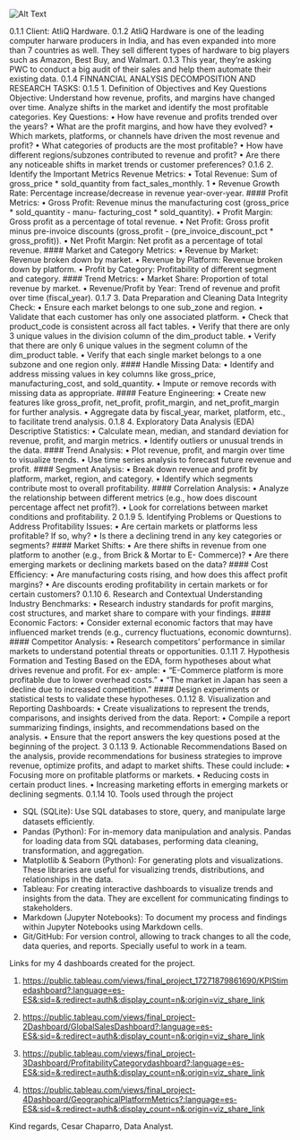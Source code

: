 ![Alt Text](/Users/cesarchaparro/Desktop/TripleTen/Sprint_12_Final_project/Final_Project/Final_project-1/assets/finance.png)

0.1.1 Client: AtliQ Hardware.
0.1.2 AtliQ Hardware is one of the leading computer harware producers in India, and
has even expanded into more than 7 countries as well. They sell different types
of hardware to big players such as Amazon, Best Buy, and Walmart.
0.1.3 This year, they’re asking PWC to conduct a big audit of their sales and help
them automate their existing data.
0.1.4 FINNANCIAL ANALYSIS
DECOMPOSITION AND RESEARCH TASKS:
0.1.5 1. Definition of Objectives and Key Questions
Objective: Understand how revenue, profits, and margins have changed over time.
Analyze shifts in the market and identify the most profitable categories.
Key Questions:
• How have revenue and profits trended over the years?
• What are the profit margins, and how have they evolved?
• Which markets, platforms, or channels have driven the most revenue and profit?
• What categories of products are the most profitable?
• How have different regions/subzones contributed to revenue and profit?
• Are there any noticeable shifts in market trends or customer preferences?
0.1.6 2. Identify the Important Metrics
Revenue Metrics:
• Total Revenue: Sum of gross_price * sold_quantity from fact_sales_monthly.
1
• Revenue Growth Rate: Percentage increase/decrease in revenue year-over-year. #### Profit
Metrics:
• Gross Profit: Revenue minus the manufacturing cost (gross_price * sold_quantity - manu-
facturing_cost * sold_quantity).
• Profit Margin: Gross profit as a percentage of total revenue.
• Net Profit: Gross profit minus pre-invoice discounts (gross_profit -
(pre_invoice_discount_pct * gross_profit)).
• Net Profit Margin: Net profit as a percentage of total revenue. #### Market and Category
Metrics:
• Revenue by Market: Revenue broken down by market.
• Revenue by Platform: Revenue broken down by platform.
• Profit by Category: Profitability of different segment and category. #### Trend Metrics:
• Market Share: Proportion of total revenue by market.
• Revenue/Profit by Year: Trend of revenue and profit over time (fiscal_year).
0.1.7 3. Data Preparation and Cleaning
Data Integrity Check:
• Ensure each market belongs to one sub_zone and region.
• Validate that each customer has only one associated platform.
• Check that product_code is consistent across all fact tables.
• Verify that there are only 3 unique values in the division column of the dim_product table.
• Verify that there are only 6 unique values in the segment column of the dim_product table.
• Verify that each single market belongs to a one subzone and one region only. #### Handle
Missing Data:
• Identify and address missing values in key columns like gross_price, manufacturing_cost, and
sold_quantity.
• Impute or remove records with missing data as appropriate. #### Feature Engineering:
• Create new features like gross_profit, net_profit, profit_margin, and net_profit_margin for
further analysis.
• Aggregate data by fiscal_year, market, platform, etc., to facilitate trend analysis.
0.1.8 4. Exploratory Data Analysis (EDA)
Descriptive Statistics:
• Calculate mean, median, and standard deviation for revenue, profit, and margin metrics.
• Identify outliers or unusual trends in the data. #### Trend Analysis:
• Plot revenue, profit, and margin over time to visualize trends.
• Use time series analysis to forecast future revenue and profit. #### Segment Analysis:
• Break down revenue and profit by platform, market, region, and category.
• Identify which segments contribute most to overall profitability. #### Correlation Analysis:
• Analyze the relationship between different metrics (e.g., how does discount percentage affect
net profit?).
• Look for correlations between market conditions and profitability.
2
0.1.9 5. Identifying Problems or Questions to Address
Profitability Issues:
• Are certain markets or platforms less profitable? If so, why?
• Is there a declining trend in any key categories or segments? #### Market Shifts:
• Are there shifts in revenue from one platform to another (e.g., from Brick & Mortar to E-
Commerce)?
• Are there emerging markets or declining markets based on the data? #### Cost Eﬀiciency:
• Are manufacturing costs rising, and how does this affect profit margins?
• Are discounts eroding profitability in certain markets or for certain customers?
0.1.10 6. Research and Contextual Understanding
Industry Benchmarks:
• Research industry standards for profit margins, cost structures, and market share to compare
with your findings. #### Economic Factors:
• Consider external economic factors that may have influenced market trends (e.g., currency
fluctuations, economic downturns). #### Competitor Analysis:
• Research competitors’ performance in similar markets to understand potential threats or
opportunities.
0.1.11 7. Hypothesis Formation and Testing
Based on the EDA, form hypotheses about what drives revenue and profit. For ex-
ample:
• “E-Commerce platform is more profitable due to lower overhead costs.”
• “The market in Japan has seen a decline due to increased competition.” #### Design
experiments or statistical tests to validate these hypotheses.
0.1.12 8. Visualization and Reporting
Dashboards:
• Create visualizations to represent the trends, comparisons, and insights derived from the data.
Report:
• Compile a report summarizing findings, insights, and recommendations based on the analysis.
• Ensure that the report answers the key questions posed at the beginning of the project.
3
0.1.13 9. Actionable Recommendations
Based on the analysis, provide recommendations for business strategies to improve
revenue, optimize profits, and adapt to market shifts. These could include:
• Focusing more on profitable platforms or markets.
• Reducing costs in certain product lines.
• Increasing marketing efforts in emerging markets or declining segments.
0.1.14 10. Tools used through the project
- SQL (SQLite): Use SQL databases to store, query, and manipulate large datasets
eﬀiciently.
- Pandas (Python): For in-memory data manipulation and analysis. Pandas for loading
data from SQL databases, performing data cleaning, transformation, and aggregation.
- Matplotlib & Seaborn (Python): For generating plots and visualizations. These
libraries are useful for visualizing trends, distributions, and relationships in the data.
- Tableau: For creating interactive dashboards to visualize trends and insights from
the data. They are excellent for communicating findings to stakeholders.
- Markdown (Jupyter Notebooks): To document my process and findings within
Jupyter Notebooks using Markdown cells.
- Git/GitHub: For version control, allowing to track changes to all the code, data
queries, and reports. Specially useful to work in a team.



Links for my 4 dashboards created for the project.

1. https://public.tableau.com/views/final_project_17271879861690/KPIStimedashboard?:language=es-ES&:sid=&:redirect=auth&:display_count=n&:origin=viz_share_link

2. https://public.tableau.com/views/final_project-2Dashboard/GlobalSalesDashboard?:language=es-ES&:sid=&:redirect=auth&:display_count=n&:origin=viz_share_link

3. https://public.tableau.com/views/final_project-3Dashboard/ProfitabilityCategorydashboard?:language=es-ES&:sid=&:redirect=auth&:display_count=n&:origin=viz_share_link

4. https://public.tableau.com/views/final_project-4Dashboard/GeographicalPlatformMetrics?:language=es-ES&:sid=&:redirect=auth&:display_count=n&:origin=viz_share_link

Kind regards,
Cesar Chaparro, Data Analyst.